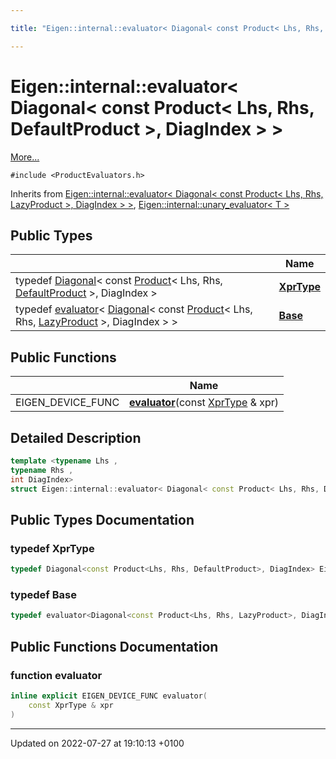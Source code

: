```yaml
---

title: "Eigen::internal::evaluator< Diagonal< const Product< Lhs, Rhs, DefaultProduct >, DiagIndex > >"

---
```


# Eigen::internal::evaluator< Diagonal< const Product< Lhs, Rhs, DefaultProduct >, DiagIndex > >



 [More...](#detailed-description)


`#include <ProductEvaluators.h>`

Inherits from [Eigen::internal::evaluator< Diagonal< const Product< Lhs, Rhs, LazyProduct >, DiagIndex > >](http://example.org/classes/structeigen_1_1internal_1_1evaluator/), [Eigen::internal::unary_evaluator< T >](http://example.org/classes/structeigen_1_1internal_1_1unary__evaluator/)

## Public Types

|                | Name           |
| -------------- | -------------- |
| typedef <a href="http://example.org/classes/classeigen_1_1diagonal/">Diagonal</a>< const <a href="http://example.org/classes/classeigen_1_1product/">Product</a>< Lhs, Rhs, <a href="http://example.org/namespaces/namespaceeigen/#enumvalue-defaultproduct">DefaultProduct</a> >, DiagIndex > | **[XprType](http://example.org/classes/structeigen_1_1internal_1_1evaluator_3_01diagonal_3_01const_01product_3_01lhs_00_01rhs_00_01defabe1176db04885d040269ad1fa310b581/#typedef-xprtype)**  |
| typedef <a href="http://example.org/classes/structeigen_1_1internal_1_1evaluator/">evaluator</a>< <a href="http://example.org/classes/classeigen_1_1diagonal/">Diagonal</a>< const <a href="http://example.org/classes/classeigen_1_1product/">Product</a>< Lhs, Rhs, <a href="http://example.org/namespaces/namespaceeigen/#enumvalue-lazyproduct">LazyProduct</a> >, DiagIndex > > | **[Base](http://example.org/classes/structeigen_1_1internal_1_1evaluator_3_01diagonal_3_01const_01product_3_01lhs_00_01rhs_00_01defabe1176db04885d040269ad1fa310b581/#typedef-base)**  |

## Public Functions

|                | Name           |
| -------------- | -------------- |
| EIGEN_DEVICE_FUNC | **[evaluator](http://example.org/classes/structeigen_1_1internal_1_1evaluator_3_01diagonal_3_01const_01product_3_01lhs_00_01rhs_00_01defabe1176db04885d040269ad1fa310b581/#function-evaluator)**(const <a href="http://example.org/classes/structeigen_1_1internal_1_1evaluator_3_01diagonal_3_01const_01product_3_01lhs_00_01rhs_00_01defabe1176db04885d040269ad1fa310b581/#typedef-xprtype">XprType</a> & xpr) |

## Detailed Description

```cpp
template <typename Lhs ,
typename Rhs ,
int DiagIndex>
struct Eigen::internal::evaluator< Diagonal< const Product< Lhs, Rhs, DefaultProduct >, DiagIndex > >;
```

## Public Types Documentation

### typedef XprType

```cpp
typedef Diagonal<const Product<Lhs, Rhs, DefaultProduct>, DiagIndex> Eigen::internal::evaluator< Diagonal< const Product< Lhs, Rhs, DefaultProduct >, DiagIndex > >::XprType;
```


### typedef Base

```cpp
typedef evaluator<Diagonal<const Product<Lhs, Rhs, LazyProduct>, DiagIndex> > Eigen::internal::evaluator< Diagonal< const Product< Lhs, Rhs, DefaultProduct >, DiagIndex > >::Base;
```


## Public Functions Documentation

### function evaluator

```cpp
inline explicit EIGEN_DEVICE_FUNC evaluator(
    const XprType & xpr
)
```


-------------------------------

Updated on 2022-07-27 at 19:10:13 +0100